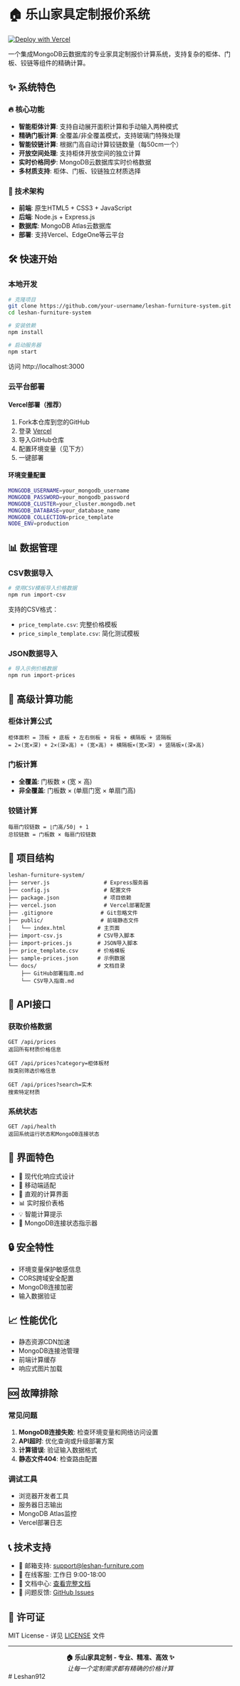 # 🏠 乐山家具定制报价系统

[![Deploy with Vercel](https://vercel.com/button)](https://vercel.com/new/clone?repository-url=https://github.com/your-username/leshan-furniture-system)

一个集成MongoDB云数据库的专业家具定制报价计算系统，支持复杂的柜体、门板、铰链等组件的精确计算。

## ✨ 系统特色

### 🔥 核心功能
- **智能柜体计算**: 支持自动展开面积计算和手动输入两种模式
- **精确门板计算**: 全覆盖/非全覆盖模式，支持玻璃门特殊处理
- **智能铰链计算**: 根据门高自动计算铰链数量（每50cm一个）
- **开放空间处理**: 支持柜体开放空间的独立计算
- **实时价格同步**: MongoDB云数据库实时价格数据
- **多材质支持**: 柜体、门板、铰链独立材质选择

### 🚀 技术架构
- **前端**: 原生HTML5 + CSS3 + JavaScript
- **后端**: Node.js + Express.js
- **数据库**: MongoDB Atlas云数据库
- **部署**: 支持Vercel、EdgeOne等云平台

## 🛠️ 快速开始

### 本地开发
```bash
# 克隆项目
git clone https://github.com/your-username/leshan-furniture-system.git
cd leshan-furniture-system

# 安装依赖
npm install

# 启动服务器
npm start
```

访问 http://localhost:3000

### 云平台部署

#### Vercel部署（推荐）
1. Fork本仓库到您的GitHub
2. 登录 [Vercel](https://vercel.com)
3. 导入GitHub仓库
4. 配置环境变量（见下方）
5. 一键部署

#### 环境变量配置
```bash
MONGODB_USERNAME=your_mongodb_username
MONGODB_PASSWORD=your_mongodb_password  
MONGODB_CLUSTER=your_cluster.mongodb.net
MONGODB_DATABASE=your_database_name
MONGODB_COLLECTION=price_template
NODE_ENV=production
```

## 📊 数据管理

### CSV数据导入
```bash
# 使用CSV模板导入价格数据
npm run import-csv
```

支持的CSV格式：
- `price_template.csv`: 完整价格模板
- `price_simple_template.csv`: 简化测试模板

### JSON数据导入
```bash
# 导入示例价格数据
npm run import-prices
```

## 🎯 高级计算功能

### 柜体计算公式
```
柜体面积 = 顶板 + 底板 + 左右侧板 + 背板 + 横隔板 + 竖隔板
= 2×(宽×深) + 2×(深×高) + (宽×高) + 横隔板×(宽×深) + 竖隔板×(深×高)
```

### 门板计算
- **全覆盖**: 门板数 × (宽 × 高)
- **非全覆盖**: 门板数 × (单扇门宽 × 单扇门高)

### 铰链计算
```
每扇门铰链数 = ⌊门高/50⌋ + 1
总铰链数 = 门板数 × 每扇门铰链数
```

## 📁 项目结构

```
leshan-furniture-system/
├── server.js                 # Express服务器
├── config.js                 # 配置文件
├── package.json              # 项目依赖
├── vercel.json               # Vercel部署配置
├── .gitignore               # Git忽略文件
├── public/                  # 前端静态文件
│   └── index.html          # 主页面
├── import-csv.js           # CSV导入脚本
├── import-prices.js        # JSON导入脚本
├── price_template.csv      # 价格模板
├── sample-prices.json      # 示例数据
└── docs/                   # 文档目录
    ├── GitHub部署指南.md
    └── CSV导入指南.md
```

## 🔌 API接口

### 获取价格数据
```
GET /api/prices
返回所有材质价格信息

GET /api/prices?category=柜体板材
按类别筛选价格信息

GET /api/prices?search=实木
搜索特定材质
```

### 系统状态
```
GET /api/health
返回系统运行状态和MongoDB连接状态
```

## 🎨 界面特色

- 🌟 现代化响应式设计
- 📱 移动端适配
- 🎯 直观的计算界面
- 📊 实时报价表格
- 💡 智能计算提示
- 🔄 MongoDB连接状态指示器

## 🔒 安全特性

- 环境变量保护敏感信息
- CORS跨域安全配置
- MongoDB连接加密
- 输入数据验证

## 📈 性能优化

- 静态资源CDN加速
- MongoDB连接池管理
- 前端计算缓存
- 响应式图片加载

## 🆘 故障排除

### 常见问题
1. **MongoDB连接失败**: 检查环境变量和网络访问设置
2. **API超时**: 优化查询或升级部署方案
3. **计算错误**: 验证输入数据格式
4. **静态文件404**: 检查路由配置

### 调试工具
- 浏览器开发者工具
- 服务器日志输出
- MongoDB Atlas监控
- Vercel部署日志

## 📞 技术支持

- 📧 邮箱支持: support@leshan-furniture.com
- 💬 在线客服: 工作日 9:00-18:00
- 📖 文档中心: [查看完整文档](./docs/)
- 🐛 问题反馈: [GitHub Issues](https://github.com/your-username/leshan-furniture-system/issues)

## 📄 许可证

MIT License - 详见 [LICENSE](LICENSE) 文件

---

<div align="center">
  <strong>🏠 乐山家具定制 - 专业、精准、高效 ✨</strong><br>
  <em>让每一个定制需求都有精确的价格计算</em>
</div># Leshan912
